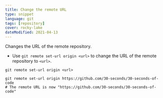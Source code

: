 ```yaml
---
title: Change the remote URL
type: snippet
language: git
tags: [repository]
cover: rocky-lake
dateModified: 2021-04-13
---
```


Changes the URL of the remote repository.

- Use `git remote set-url origin <url>` to change the URL of the remote repository to `<url>`.

```shell
git remote set-url origin <url>
```

```shell
git remote set-url origin https://github.com/30-seconds/30-seconds-of-code
# The remote URL is now "https://github.com/30-seconds/30-seconds-of-code"
```
